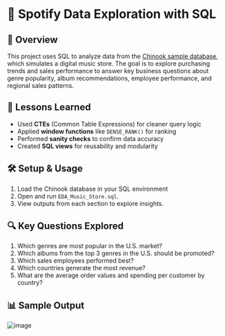 # 🎵 Spotify Data Exploration with SQL

## 📌 Overview

This project uses SQL to analyze data from the [Chinook sample database](https://github.com/lerocha/chinook-database), which simulates a digital music store. The goal is to explore purchasing trends and sales performance to answer key business questions about genre popularity, album recommendations, employee performance, and regional sales patterns.

## 🧠 Lessons Learned
- Used **CTEs** (Common Table Expressions) for cleaner query logic
- Applied **window functions** like `DENSE_RANK()` for ranking
- Performed **sanity checks** to confirm data accuracy
- Created **SQL views** for reusability and modularity

## 🛠️ Setup & Usage
1. Load the Chinook database in your SQL environment
2. Open and run `EDA_Music_Store.sql`.
3. View outputs from each section to explore insights.

## 🔍 Key Questions Explored
1. Which genres are most popular in the U.S. market?
2. Which albums from the top 3 genres in the U.S. should be promoted?
3. Which sales employees performed best?
4. Which countries generate the most revenue?
5. What are the average order values and spending per customer by country?

## 📊 Sample Output
![image](https://github.com/user-attachments/assets/30d26854-7b38-44cb-9b60-83d97c45cb73)
